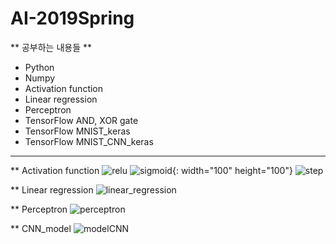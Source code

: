 # AI-2019Spring
** 공부하는 내용들 **
* Python
* Numpy
* Activation function
* Linear regression
* Perceptron
* TensorFlow AND, XOR gate 
* TensorFlow MNIST_keras
* TensorFlow MNIST_CNN_keras

------------------------------------------
** Activation function
![relu](https://user-images.githubusercontent.com/42993492/59111302-b9a39900-897b-11e9-9413-38f5b74a4bb8.JPG)
![sigmoid](https://user-images.githubusercontent.com/42993492/59111303-ba3c2f80-897b-11e9-9039-3ae903388202.JPG){: width="100" height="100"}
![step](https://user-images.githubusercontent.com/42993492/59111304-ba3c2f80-897b-11e9-9a9f-31fd4a21dee0.JPG)

** Linear regression
![linear_regression](https://user-images.githubusercontent.com/42993492/59111298-b90b0280-897b-11e9-873e-97b467259a0b.JPG)

** Perceptron
![perceptron](https://user-images.githubusercontent.com/42993492/59111301-b9a39900-897b-11e9-8509-ef132c145fb2.JPG)

** CNN_model
![modelCNN](https://user-images.githubusercontent.com/42993492/59111300-b9a39900-897b-11e9-91c9-c0abbe3d8df5.jpg)

